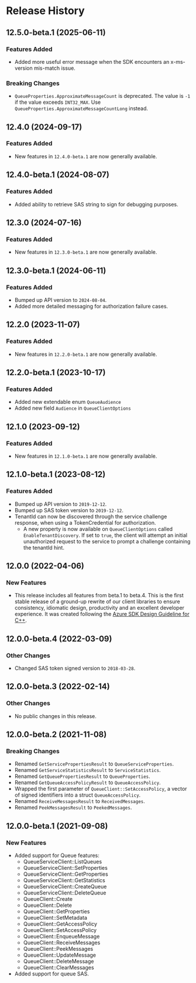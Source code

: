 # Release History

## 12.5.0-beta.1 (2025-06-11)

### Features Added

- Added more useful error message when the SDK encounters an x-ms-version mis-match issue.

### Breaking Changes

- `QueueProperties.ApproximateMessageCount` is deprecated. The value is `-1` if the value exceeds `INT32_MAX`. Use `QueueProperties.ApproximateMessageCountLong` instead.

## 12.4.0 (2024-09-17)

### Features Added

- New features in `12.4.0-beta.1` are now generally available.

## 12.4.0-beta.1 (2024-08-07)

### Features Added

- Added ability to retrieve SAS string to sign for debugging purposes.

## 12.3.0 (2024-07-16)

### Features Added

- New features in `12.3.0-beta.1` are now generally available.

## 12.3.0-beta.1 (2024-06-11)

### Features Added

- Bumped up API version to `2024-08-04`.
- Added more detailed messaging for authorization failure cases.

## 12.2.0 (2023-11-07)

### Features Added

- New features in `12.2.0-beta.1` are now generally available.

## 12.2.0-beta.1 (2023-10-17)

### Features Added

- Added new extendable enum `QueueAudience`
- Added new field `Audience` in `QueueClientOptions`

## 12.1.0 (2023-09-12)

### Features Added

- New features in `12.1.0-beta.1` are now generally available.

## 12.1.0-beta.1 (2023-08-12)

### Features Added
- Bumped up API version to `2019-12-12`.
- Bumped up SAS token version to `2019-12-12`.
- TenantId can now be discovered through the service challenge response, when using a TokenCredential for authorization.
    - A new property is now available on `QueueClientOptions` called `EnableTenantDiscovery`. If set to `true`, the client will attempt an initial unauthorized request to the service to prompt a challenge containing the tenantId hint.

## 12.0.0 (2022-04-06)

### New Features

- This release includes all features from beta.1 to beta.4. This is the first stable release of a ground-up rewrite of our client libraries to ensure consistency, idiomatic design, productivity and an excellent developer experience. It was created following the [Azure SDK Design Guideline for C++](https://azure.github.io/azure-sdk/cpp_introduction.html).

## 12.0.0-beta.4 (2022-03-09)

### Other Changes

- Changed SAS token signed version to `2018-03-28`.

## 12.0.0-beta.3 (2022-02-14)

### Other Changes

- No public changes in this release.

## 12.0.0-beta.2 (2021-11-08)

### Breaking Changes

- Renamed `GetServicePropertiesResult` to `QueueServiceProperties`.
- Renamed `GetServiceStatisticsResult` to `ServiceStatistics`.
- Renamed `GetQueuePropertiesResult` to `QueueProperties`.
- Renamed `GetQueueAccessPolicyResult` to `QueueAccessPolicy`.
- Wrapped the first parameter of `QueueClient::SetAccessPolicy`, a vector of signed identifiers into a struct `QueueAccessPolicy`.
- Renamed `ReceiveMessagesResult` to `ReceivedMessages`.
- Renamed `PeekMessagesResult` to `PeekedMessages`.

## 12.0.0-beta.1 (2021-09-08)

### New Features

- Added support for Queue features:
  - QueueServiceClient::ListQueues
  - QueueServiceClient::SetProperties
  - QueueServiceClient::GetProperties
  - QueueServiceClient::GetStatistics
  - QueueServiceClient::CreateQueue
  - QueueServiceClient::DeleteQueue
  - QueueClient::Create
  - QueueClient::Delete
  - QueueClient::GetProperties
  - QueueClient::SetMetadata
  - QueueClient::GetAccessPolicy
  - QueueClient::SetAccessPolicy
  - QueueClient::EnqueueMessage
  - QueueClient::ReceiveMessages
  - QueueClient::PeekMessages
  - QueueClient::UpdateMessage
  - QueueClient::DeleteMessage
  - QueueClient::ClearMessages
- Added support for queue SAS.
